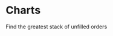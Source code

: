 


# Charts

Find the greatest stack of unfilled orders
<!--stackedit_data:
eyJoaXN0b3J5IjpbMTU4MzQ4Nzc5OCw3MzA5OTgxMTZdfQ==
-->